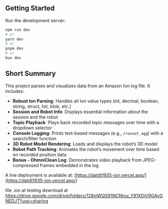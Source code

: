 ## Getting Started

Run the development server:

```bash
npm run dev
# or
yarn dev
# or
pnpm dev
# or
bun dev
```

## Short Summary

This project parses and visualizes data from an Amazon Ion log file. It includes:

- **Robust Ion Parsing**: Handles all Ion value types (int, decimal, boolean, string, struct, list, blob, etc.)
- **Session and Robot Info**: Displays essential information about the session and the robot
- **Topic Playback**: Plays back recorded topic messages over time with a dropdown selector
- **Console Logging**: Prints text-based messages (e.g., `/rosout_agg`) with a search/filter function
- **3D Robot Model Rendering**: Loads and displays the robot’s 3D model
- **Robot Path Tracking**: Animates the robot’s movement over time based on recorded position data
- **Bonus - OhmniClean Log**: Demonstrates video playback from JPEG-compressed frames embedded in the log

A live deployment is available at: [https://datdt1935-ion.vercel.app/](https://datdt1935-ion.vercel.app/)

file .ion at testing download at
https://drive.google.com/drive/folders/128mWQS91NCNtuv_Y81XDiV9GAvGNEDJT?usp=sharing
